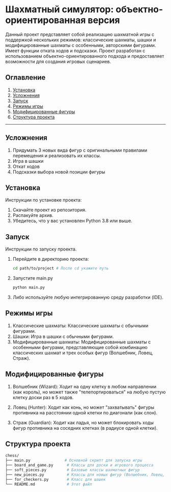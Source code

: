 
# Шахматный симулятор: объектно-ориентированная версия

Данный проект представляет собой реализацию шахматной игры с поддержкой нескольких режимов: классические шахматы, шашки и модифицированные шахматы с особенными, авторскими фигурами. Имеет функции отката ходов и подсказки. Проект разработан с использованием объектно-ориентированного подхода и предоставляет возможности для создания игровых сценариев.

## Оглавление
1. [Установка](#установка)
2. [Усложнения](#усложнения)
3. [Запуск](#запуск)
4. [Режимы игры](#режимы-игры)
5. [Модифицированные фигуры](#модифицированные-фигуры)
6. [Структура проекта](#структура-проекта)

---

## Усложнения
1. Придумать 3 новых вида фигур с оригинальными правилами перемещения и реализовать их классы.
2. Игра в шашки
3. Откат ходов
4. Подсказки выбора новой позиции фигуры
   
## Установка

Инструкции по установке проекта:
1. Скачайте проект из репозитория.
2. Распакуйте архив.
3. Убедитесь, что у вас установлен Python 3.8 или выше.

## Запуск

Инструкции по запуску проекта.
1. Перейдите в директорию проекта:
   ```bash  
   cd path/to/project # После cd укажите путь
2. Запустите main.py
   ```bash
   python main.py 
   
3. Либо используйте любую интегрированную среду разработки (IDE).

## Режимы игры
1. Классические шахматы: Классические шахматы с обычными фигурами.
2. Шашки: Игра в шашки с обычными фигурами.
3. Модифицированные шахматы: Модифицированные шахматы с особенными фигурами, представляющие собой комбинацию классических шахмат и трех особых фигур (Волшебник, Ловец, Страж).

## Модифицированные фигуры
1. Волшебник (Wizard):
   Ходит на одну клетку в любом направлении (как король), но может также "телепортироваться" на любую пустую клетку доски раз в 5 ходов.

2. Ловец (Hunter):
   Ходит как конь, но может "захватывать" фигуры противника на расстоянии одной клетки по диагонали (как слон).

3. Страж (Guardian):
   Ходит как ладья, но может блокировать ходы фигур противника на соседних клетках (в радиусе одной клетки).

## Структура проекта
```bash
chess/
├── main.py               # Основной скрипт для запуска игры
├── board_and_game.py      # Классы для доски и игрового процесса
├── soft_pieces.py         # Базовые классы шахматных фигур
├── new_pieces.py          # Классы для новых фигур (Волшебник, Ловец, Страж)
├── for_checkers.py        # Класс для шашек
└── README.md              # Этот файл
